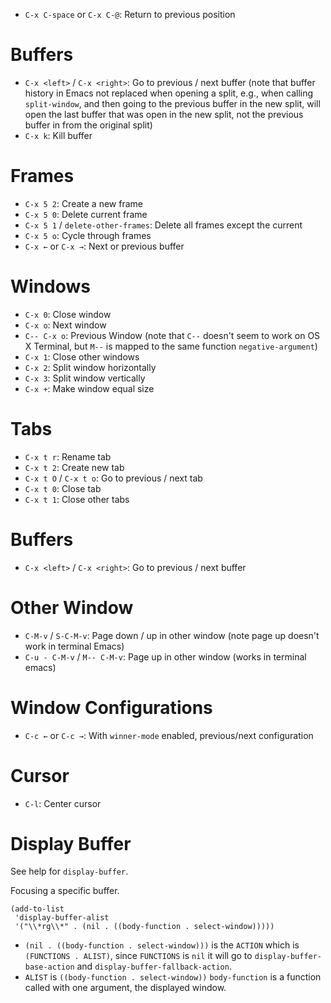 - `C-x C-space` or `C-x C-@`: Return to previous position

# Buffers

- `C-x <left>` / `C-x <right>`: Go to previous / next buffer (note that buffer history in Emacs not replaced when opening a split, e.g., when calling `split-window`, and then going to the previous buffer in the new split, will open the last buffer that was open in the new split, not the previous buffer in from the original split)
- `C-x k`: Kill buffer

# Frames

- `C-x 5 2`: Create a new frame
- `C-x 5 0`: Delete current frame
- `C-x 5 1` / `delete-other-frames`: Delete all frames except the current
- `C-x 5 o`: Cycle through frames
- `C-x ←` or `C-x →`: Next or previous buffer

# Windows

- `C-x 0`: Close window
- `C-x o`: Next window
- `C-- C-x o`: Previous Window (note that `C--` doesn't seem to work on OS X Terminal, but `M--` is mapped to the same function `negative-argument`)
- `C-x 1`: Close other windows
- `C-x 2`: Split window horizontally
- `C-x 3`: Split window vertically
- `C-x +`: Make window equal size

# Tabs

- `C-x t r`: Rename tab
- `C-x t 2`: Create new tab
- `C-x t O` / `C-x t o`: Go to previous / next tab
- `C-x t 0`: Close tab
- `C-x t 1`: Close other tabs

# Buffers

- `C-x <left>` / `C-x <right>`: Go to previous / next buffer

# Other Window

- `C-M-v` / `S-C-M-v`: Page down / up in other window (note page up doesn't work in terminal Emacs)
- `C-u - C-M-v` / `M-- C-M-v`: Page up in other window (works in terminal emacs)

# Window Configurations

- `C-c ←` or `C-c →`: With `winner-mode` enabled, previous/next configuration

# Cursor

- `C-l`: Center cursor

# Display Buffer

See help for `display-buffer`.

Focusing a specific buffer.

```
(add-to-list
 'display-buffer-alist
 '("\\*rg\\*" . (nil . ((body-function . select-window)))))
```

- `(nil . ((body-function . select-window)))` is the `ACTION` which is `(FUNCTIONS . ALIST)`, since `FUNCTIONS` is `nil` it will go to `display-buffer-base-action` and `display-buffer-fallback-action`.
- `ALIST` is `((body-function . select-window))` `body-function` is a function called with one argument, the displayed window.
